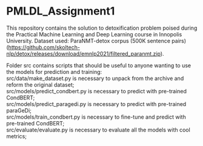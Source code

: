 # PMLDL_Assignment1
This repository contains the solution to detoxification problem poised during the Practical Machine Learning and Deep Learning course in Innopolis University. Dataset used: ParaNMT-detox corpus (500K sentence pairs) (https://github.com/skoltech-nlp/detox/releases/download/emnlp2021/filtered_paranmt.zip).

Folder src contains scripts that should be useful to anyone wanting to use the models for prediction and training:  
src/data/make_dataset.py is necessary to unpack from the archive and reform the original dataset;  
src/models/predict_condbert.py is necessary to predict with pre-trained CondBERT;  
src/models/predict_paragedi.py is necessary to predict with pre-trained paraGeDi;  
src/models/train_condbert.py is necessary to fine-tune and predict with pre-trained CondBERT;  
src/evaluate/evaluate.py is necessary to evaluate all the models with cool metrics;  
